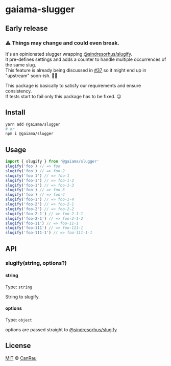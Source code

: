 # gaiama-slugger

## Early release

### ⚠️ Things may change and could even break.

It's an opinionated slugger wrapping [@sindresorhus/slugify](https://github.com/sindresorhus/slugify).  
It pre-defines settings and adds a counter to handle multiple occurrences of the same slug.  
This feature is already being discussed in [#37](https://github.com/sindresorhus/slugify/issues/37) so it might end up in "upstream" soon-ish. 🤷‍♂️

This package is basically to satisfy our requirements and ensure consistency.  
If tests start to fail only this package has to be fixed. 😉

## Install

```bash
yarn add @gaiama/slugger
# or
npm i @gaiama/slugger
```

## Usage

```js
import { slugify } from '@gaiama/slugger'
slugify('foo') // => foo
slugify('foo') // => foo-2
slugify('foo 1') // => foo-1
slugify('foo-1') // => foo-1-2
slugify('foo-1') // => foo-1-3
slugify('foo') // => foo-3
slugify('foo') // => foo-4
slugify('foo-1') // => foo-1-4
slugify('foo-2') // => foo-2-1
slugify('foo-2') // => foo-2-2
slugify('foo-2-1') // => foo-2-1-1
slugify('foo-2-1') // => foo-2-1-2
slugify('foo-11') // => foo-11-1
slugify('foo-111') // => foo-111-1
slugify('foo-111-1') // => foo-111-1-1
```

## API

### slugify(string, options?)

#### string

Type: `string`

String to slugify.

#### options

Type: `object`

options are passed straight to [@sindresorhus/slugify](https://github.com/sindresorhus/slugify#options)

## License

[MIT](/license) © [CanRau](https://www.canrau.com/)